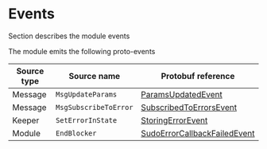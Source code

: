 # Events

Section describes the module events

The module emits the following proto-events

| Source type | Source name           | Protobuf  reference                                                                  |
| ----------- | --------------------- |--------------------------------------------------------------------------------------|
| Message     | `MsgUpdateParams`     | [ParamsUpdatedEvent](../../../proto/rollapp/cwerrors/v1/events.proto#L12)            |
| Message     | `MsgSubscribeToError` | [SubscribedToErrorsEvent](../../../proto/rollapp/cwerrors/v1/events.proto#L20)       |
| Keeper      | `SetErrorInState`     | [StoringErrorEvent](../../../proto/rollapp/cwerrors/v1/events.proto#L32)             |
| Module      | `EndBlocker`          | [SudoErrorCallbackFailedEvent](../../../proto/rollapp/cwerrors/v1/events.proto#L40)  |